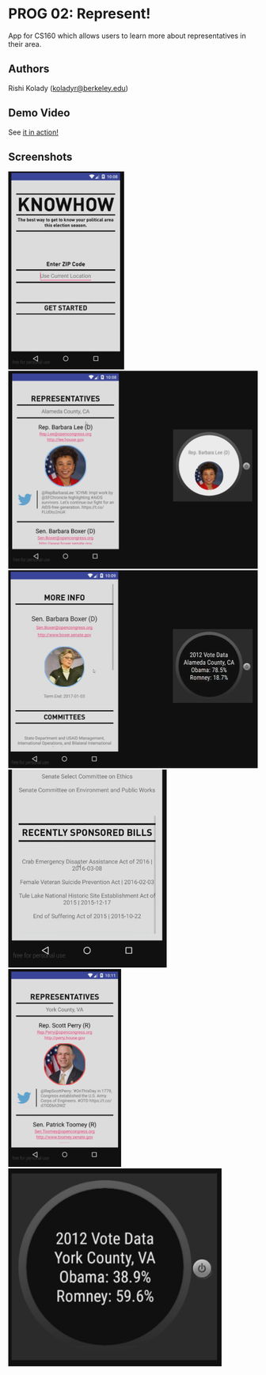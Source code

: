 # PROG 02: Represent!

App for CS160 which allows users to learn more about representatives in their area.

## Authors

Rishi Kolady ([koladyr@berkeley.edu](mailto:koladyr@berkeley.edu))

## Demo Video

See [it in action!](https://youtu.be/frAE1P21U_0)

## Screenshots

<img src="screenshots/main.png" height="400" alt="Landing Screen"/>

<img src="screenshots/rep.png" height="400" alt="Reps Listed"/>

<img src="screenshots/detail.png" height="400" alt="More Info"/>

<img src="screenshots/detail2.png" height="400" alt="Lower part of More Info"/>

<img src="screenshots/shakeResult.png" height="400" alt="Random results from shake"/>

<img src="screenshots/shakeWatch.png" height="400" alt="Vote View on Watch"/>
